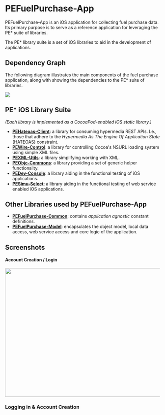 # PEFuelPurchase-App

PEFuelPurchase-App is an iOS application for collecting fuel purchase data.
Its primary purpose is to serve as a reference application for leveraging the
PE* suite of libraries.

The PE* library suite is a set of iOS libraries to aid in the development of
applications.

## Dependency Graph

The following diagram illustrates the main components of the fuel purchase
application, along with showing the dependencies to the PE* suite of libraries.

<img
src="https://github.com/evanspa/PEFuelPurchase-App/raw/master/drawings/PEFuelPurchase-App-Dependency-Graph.png">

## PE* iOS Library Suite
*(Each library is implemented as a CocoaPod-enabled iOS static library.)*
+ **[PEHateoas-Client](https://github.com/evanspa/PEHateoas-Client)**: a library
  for consuming hypermedia REST APIs.  I.e., those that adhere to the *Hypermedia
  As The Engine Of Application State* (HATEOAS) constraint.
+ **[PEWire-Control](https://github.com/evanspa/PEWire-Control)**: a library for
  controlling Cocoa's NSURL loading system using simple XML files.
+ **[PEXML-Utils](https://github.com/evanspa/PEXML-Utils)**: a library
  simplifying working with XML.
+ **[PEObjc-Commons](https://github.com/evanspa/PEObjc-Commons)**: a library
  providing a set of generic helper functionality.
+ **[PEDev-Console](https://github.com/evanspa/PEDev-Console)**: a library
  aiding in the functional testing of iOS applications.
+ **[PESimu-Select](https://github.com/evanspa/PESimu-Select)**: a library
  aiding in the functional testing of web service enabled iOS applications.

## Other Libraries used by PEFuelPurchase-App
+ **[PEFuelPurchase-Common](https://github.com/evanspa/PEFuelPurchase-Common)**:
  contains *application agnostic* constant definitions.
+ **[PEFuelPurchase-Model](https://github.com/evanspa/PEFuelPurchase-Model)**:
  encapsulates the object model, local data access, web service access and core
  logic of the application.

## Screenshots

#### Account Creation / Login

<img
src="https://github.com/evanspa/PEFuelPurchase-App/raw/master/screenshots/create-acct-login.png"
height="418px" width="532px">

### Logging in & Account Creation
